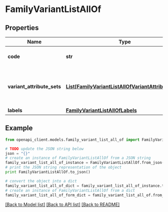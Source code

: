 # FamilyVariantListAllOf


## Properties
Name | Type | Description | Notes
------------ | ------------- | ------------- | -------------
**code** | **str** | Family variant code | 
**variant_attribute_sets** | [**List[FamilyVariantListAllOfVariantAttributeSets]**](FamilyVariantListAllOfVariantAttributeSets.md) | Attributes distribution according to the enrichment level | 
**labels** | [**FamilyVariantListAllOfLabels**](FamilyVariantListAllOfLabels.md) |  | [optional] 

## Example

```python
from openapi_client.models.family_variant_list_all_of import FamilyVariantListAllOf

# TODO update the JSON string below
json = "{}"
# create an instance of FamilyVariantListAllOf from a JSON string
family_variant_list_all_of_instance = FamilyVariantListAllOf.from_json(json)
# print the JSON string representation of the object
print FamilyVariantListAllOf.to_json()

# convert the object into a dict
family_variant_list_all_of_dict = family_variant_list_all_of_instance.to_dict()
# create an instance of FamilyVariantListAllOf from a dict
family_variant_list_all_of_form_dict = family_variant_list_all_of.from_dict(family_variant_list_all_of_dict)
```
[[Back to Model list]](../README.md#documentation-for-models) [[Back to API list]](../README.md#documentation-for-api-endpoints) [[Back to README]](../README.md)


